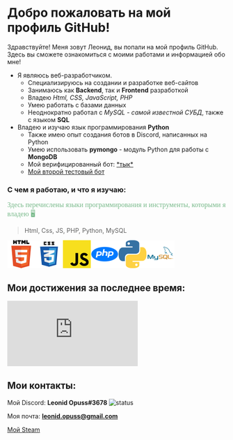 # Добро пожаловать на мой профиль GitHub!

Здравствуйте! Меня зовут Леонид, вы попали на мой профиль GitHub. Здесь вы сможете ознакомиться с моими работами и информацией обо мне!

* Я являюсь веб-разработчиком.
    * Специализируюсь на создании и разработке веб-сайтов
    * Занимаюсь как **Backend**, так и **Frontend** разработкой
    * Владею *Html, CSS, JavaScript, PHP*
    * Умею работать с базами данных  
    * Неоднократно работал с *MySQL - самой известной СУБД*, также с языком **SQL**
* Владею и изучаю язык программирования **Python** 
  * Также имею опыт создания ботов в Discord, написанных на Python
  * Умею использовать **pymongo** - модуль Python для работы с **MongoDB**
  * Мой верифицированный бот: [\*тык*](https://discord.com/api/oauth2/authorize?client_id=719928135927332885&permissions=1573645526&scope=bot)
  * [Мой второй тестовый бот](https://discord.com/api/oauth2/authorize?client_id=759392839133560852&permissions=8&scope=bot%20applications.commands)

### С чем я работаю, и что я изучаю:
<span style="color:#79ba8b; font-size:16px; font-family: Calibri">
Здесь перечислены языки программирования и инструменты, которыми я владею 🖥️
</span>

>Html, Css, JS, PHP, Python, MySQL

<img width="64px" src="https://raw.githubusercontent.com/leonidopuss22/leonidopuss22/master/images/html.png"><img width="64px" src="https://raw.githubusercontent.com/leonidopuss22/leonidopuss22/master/images/css.png"><img width="64px" src="https://raw.githubusercontent.com/leonidopuss22/leonidopuss22/master/images/js.png"><img width="64px" src="https://raw.githubusercontent.com/leonidopuss22/leonidopuss22/master/images/php.png"><img width="64px" src="https://raw.githubusercontent.com/leonidopuss22/leonidopuss22/master/images/python.png"><img width="64px" src="https://raw.githubusercontent.com/leonidopuss22/leonidopuss22/master/images/mysql.png">

## Мои достижения за последнее время:
![2 место в олимпиаде по информатике (программированию) на Python](http://ejudge.cfuv.ru/2021/munic/standings/feodosiya11_2021.html)

## Мои контакты:
Мой Discord: **Leonid Opuss#3678**
![status](https://dev.discordprofiles.me/badge/status/502948927809781763?simple=true)

Моя почта: **leonid.opuss@gmail.com**

[Мой Steam](https://steamcommunity.com/id/opussdevelo/)
